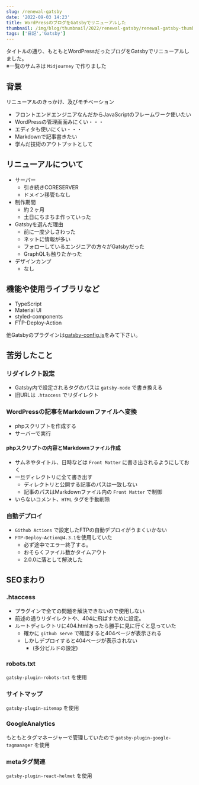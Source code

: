 ```yaml
---
slug: /renewal-gatsby
date: '2022-09-03 14:23'
title: WordPressのブログをGatsbyでリニューアルした
thumbnail: /img/blog/thumbnail/2022/renewal-gatsby/renewal-gatsby-thumb.webp
tags: ['日記','Gatsby']
---
```

タイトルの通り、もともとWordPressだったブログをGatsbyでリニューアルしました。  
※一覧のサムネは `Midjourney` で作りました

## 背景
リニューアルのきっかけ、及びモチベーション

- フロントエンドエンジニアなんだからJavaScriptのフレームワーク使いたい
- WordPressの管理画面みにくい・・・
- エディタも使いにくい・・・
- Markdownで記事書きたい
- 学んだ技術のアウトプットとして

## リニューアルについて
- サーバー
  - 引き続きCORESERVER
  - ドメイン移管もなし
- 制作期間
  - 約２ヶ月
  - 土日にちまちま作っていった
- Gatsbyを選んだ理由
  - 前に一度少しさわった
  - ネットに情報が多い
  - フォローしているエンジニアの方々がGatsbyだった
  - GraphQLも触りたかった
- デザインカンプ
  - なし

## 機能や使用ライブラリなど
- TypeScript
- Material UI
- styled-components
- FTP-Deploy-Action

他Gatsbyのプラグインは[gatsby-config.js](https://github.com/totocalcio/totolog34/blob/main/gatsby-config.js)をみて下さい。

## 苦労したこと

### リダイレクト設定
- Gatsby内で設定されるタグのパスは `gatsby-node` で書き換える
- 旧URLは `.htaccess` でリダイレクト

### WordPressの記事をMarkdownファイルへ変換
- phpスクリプトを作成する
- サーバーで実行

#### phpスクリプトの内容とMarkdownファイル作成
- サムネやタイトル、日時などは `Front Matter` に書き出されるようにしておく
- 一旦ディレクトリに全て書き出す
  - ディレクトリと公開する記事のパスは一致しない
  - 記事のパスはMarkdownファイル内の `Front Matter` で制御
- いらないコメント、`HTML` タグを手動削除

### 自動デプロイ
- `Github Actions` で設定したFTPの自動デプロイがうまくいかない
- `FTP-Deploy-Action@4.3.1`を使用していた
  - 必ず途中でエラー終了する。
  - おそらくファイル数かタイムアウト
  - 2.0.0に落として解決した

## SEOまわり
### .htaccess
- プラグインで全ての問題を解決できないので使用しない
- 前述の通りリダイレクトや、404に飛ばすために設定。
- ルートディレクトリに404.htmlあったら勝手に見に行くと思っていた
  - 確かに `github serve` で確認すると404ページが表示される
  - しかしデプロイすると404ページが表示されない
    - (多分ビルドの設定)

### robots.txt
`gatsby-plugin-robots-txt` を使用

### サイトマップ
`gatsby-plugin-sitemap` を使用

### GoogleAnalytics
もともとタグマネージャーで管理していたので `gatsby-plugin-google-tagmanager` を使用

### metaタグ関連
`gatsby-plugin-react-helmet` を使用
